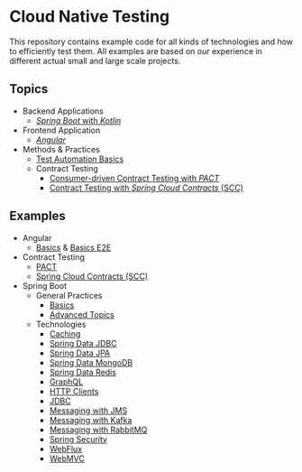 # Cloud Native Testing

This repository contains example code for all kinds of technologies and how to efficiently test them.
All examples are based on _our_ experience in different actual small and large scale projects. 

## Topics

- Backend Applications
  - [_Spring Boot_ with _Kotlin_](spring-boot/README.adoc)
- Frontend Application
  - [_Angular_](angular)
- Methods & Practices
  - [Test Automation Basics](basics/README.adoc)
  - Contract Testing
    - [Consumer-driven Contract Testing with _PACT_](contract-testing/pact/README.adoc)
    - [Contract Testing with _Spring Cloud Contracts_ (SCC)](contract-testing/spring-cloud-contract/README.adoc)

## Examples

- Angular
  - [Basics](angular/apps/basics) & [Basics E2E](angular/apps/basics-e2e)
- Contract Testing
  - [PACT](contract-testing/pact)
  - [Spring Cloud Contracts (SCC)](contract-testing/spring-cloud-contract)
- Spring Boot
  - General Practices
    - [Basics](spring-boot/basics)
    - [Advanced Topics](spring-boot/advanced)
  - Technologies
    - [Caching](spring-boot/caching)
    - [Spring Data JDBC](spring-boot/data-jdbc)
    - [Spring Data JPA](spring-boot/data-jpa)
    - [Spring Data MongoDB](spring-boot/data-mongodb)
    - [Spring Data Redis](spring-boot/data-redis)
    - [GraphQL](spring-boot/graphql)
    - [HTTP Clients](spring-boot/http-clients)
    - [JDBC](spring-boot/jdbc)
    - [Messaging with JMS](spring-boot/messaging-jms)
    - [Messaging with Kafka](spring-boot/messaging-kafka)
    - [Messaging with RabbitMQ](spring-boot/messaging-rabbitmq)
    - [Spring Security](spring-boot/security)
    - [WebFlux](spring-boot/webflux)
    - [WebMVC](spring-boot/webmvc)
